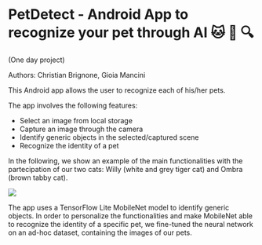 # PetDetect - Android App to recognize your pet through AI :cat: :dog: :mag:

(One day project)

Authors: Christian Brignone, Gioia Mancini


This Android app allows the user to recognize each of his/her pets.

The app involves the following features:
* Select an image from local storage
* Capture an image through the camera
* Identify generic objects in the selected/captured scene
* Recognize the identity of a pet

In the following, we show an example of the main functionalities with the partecipation of our two cats: Willy (white and grey tiger cat) and Ombra (brown tabby cat).

![](https://github.com/ChristianBrignone/PetDetect/blob/master/petDetect_demo.gif)

The app uses a TensorFlow Lite MobileNet model to identify generic objects. 
In order to personalize the functionalities and make MobileNet able to recognize the identity of a specific pet, we fine-tuned the neural network on an ad-hoc dataset, containing the images of our pets.
